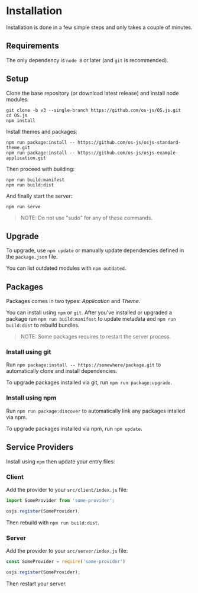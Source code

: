 # Installation

Installation is done in a few simple steps and only takes a couple of minutes.

## Requirements

The only dependency is `node 8` or later (and `git` is recommended).

## Setup

Clone the base repository (or download latest release) and install node modules:

```
git clone -b v3 --single-branch https://github.com/os-js/OS.js.git
cd OS.js
npm install
```

Install themes and packages:

```
npm run package:install -- https://github.com/os-js/osjs-standard-theme.git
npm run package:install -- https://github.com/os-js/osjs-example-application.git
```

Then proceed with building:

```
npm run build:manifest
npm run build:dist
```

And finally start the server:

```
npm run serve
```

> NOTE: Do not use "sudo" for any of these commands.

## Upgrade

To upgrade, use `npm update` or manually update dependencies defined in the `package.json` file.

You can list outdated modules with `npm outdated`.

## Packages

Packages comes in two types: *Application* and *Theme*.

You can install using `npm` or `git`. After you've installed or upgraded a package run `npm run build:manifest` to update metadata and `npm run build:dist` to rebuild bundles.

> NOTE: Some packages requires to restart the server process.

### Install using git

Run `npm package:install -- https://somewhere/package.git` to automatically clone and install dependencies.

To upgrade packages installed via git, run `npm run package:upgrade`.

### Install using npm

Run `npm run package:discover` to automatically link any packages intalled via npm.

To upgrade packages installed via npm, run `npm update`.

## Service Providers

Install using `npm` then update your entry files:

### Client

Add the provider to your `src/client/index.js` file:

```javascript
import SomeProvider from 'some-provider';

osjs.register(SomeProvider);
```

Then rebuild with `npm run build:dist`.

### Server

Add the provider to your `src/server/index.js` file:

```javascript
const SomeProvider = require('some-provider')

osjs.register(SomeProvider);
```

Then restart your server.
